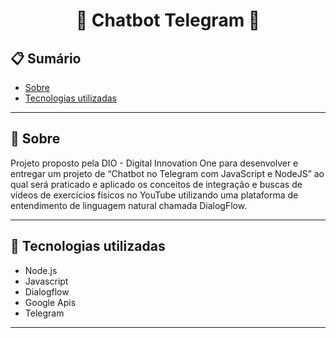 <h1 align="center"> 💬 Chatbot Telegram 🤖</h1>

## 📋 Sumário
- [Sobre](#-Sobre)
- [Tecnologias utilizadas](#-Tecnologias-utilizadas)

---

## 📖 Sobre
Projeto proposto pela DIO - Digital Innovation One para desenvolver e entregar um projeto de “Chatbot no Telegram com JavaScript e NodeJS” ao qual será praticado e aplicado os conceitos de integração e buscas de vídeos de exercícios físicos no YouTube utilizando uma plataforma de entendimento de linguagem natural chamada DialogFlow.

---

## 🚀 Tecnologias utilizadas
- Node.js
- Javascript
- Dialogflow
- Google Apis
- Telegram

---

